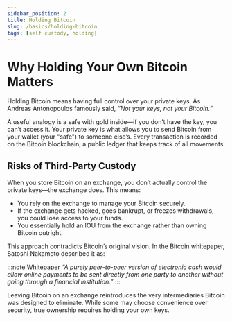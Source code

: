 ```yaml
---
sidebar_position: 2
title: Holding Bitcoin
slug: /basics/holding-bitcoin
tags: [self custody, holding]
---
```


# Why Holding Your Own Bitcoin Matters

Holding Bitcoin means having full control over your private keys. As Andreas Antonopoulos famously said, *“Not your keys, not your Bitcoin.”*

A useful analogy is a safe with gold inside—if you don’t have the key, you can’t access it. Your private key is what allows you to send Bitcoin from your wallet (your "safe") to someone else’s. Every transaction is recorded on the Bitcoin blockchain, a public ledger that keeps track of all movements.

## Risks of Third-Party Custody

When you store Bitcoin on an exchange, you don’t actually control the private keys—the exchange does. This means:

- You rely on the exchange to manage your Bitcoin securely.
- If the exchange gets hacked, goes bankrupt, or freezes withdrawals, you could lose access to your funds.
- You essentially hold an IOU from the exchange rather than owning Bitcoin outright.

This approach contradicts Bitcoin’s original vision. In the Bitcoin whitepaper, Satoshi Nakamoto described it as:

:::note Whitepaper
*“A purely peer-to-peer version of electronic cash would allow online payments to be sent directly from one party to another without going through a financial institution.”*
:::

Leaving Bitcoin on an exchange reintroduces the very intermediaries Bitcoin was designed to eliminate. While some may choose convenience over security, true ownership requires holding your own keys.

